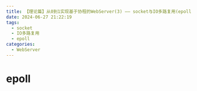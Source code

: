 ```yaml
---
title: 【理论篇】从0到1实现基于协程的WebServer(3) —— socket与IO多路复用(epoll)
date: 2024-06-27 21:22:19
tags:
  - socket
  - IO多路复用
  - epoll
categories:
  - WebServer
---
```

# epoll